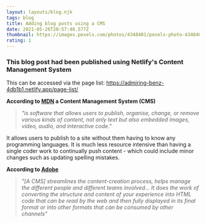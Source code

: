 ```yaml
---
layout: layouts/blog.njk
tags: blog
title: Adding blog posts using a CMS
date: 2021-05-26T20:57:48.577Z
thumbnail: https://images.pexels.com/photos/4348401/pexels-photo-4348401.jpeg?auto=compress&cs=tinysrgb&dpr=2&h=750&w=1260
rating: 1
---
```

### This blog post had been published using Netlify's Content Management System

This can be accessed via the page list: https://admiring-benz-4db1b1.netlify.app/page-list/

**According to [MDN](https://developer.mozilla.org/en-US/docs/Glossary/CMS) a Content Management System (CMS)**

> *"is software that allows users to publish, organise, change, or remove various kinds of content, not only text but also embedded images, video, audio, and interactive code."*

It allows users to publish to a site without them having to know any programming languages. It is much less resource intensive than having a single coder work to continually push content - which could include minor changes such as updating spelling mistakes.

**According to [Adobe](https://business.adobe.com/glossary/content-management-system.html#q4)**

> *"\[A CMS] streamlines the content-creation process, helps manage the different people and different teams involved... It does the work of converting the structure and content of your experience into HTML code that can be read by the web and then fully displayed in its final format or into other formats that can be consumed by other channels"*